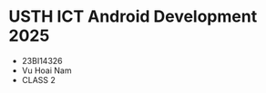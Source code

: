 USTH ICT Android Development 2025
========================================

* 23BI14326
* Vu Hoai Nam
* CLASS 2
